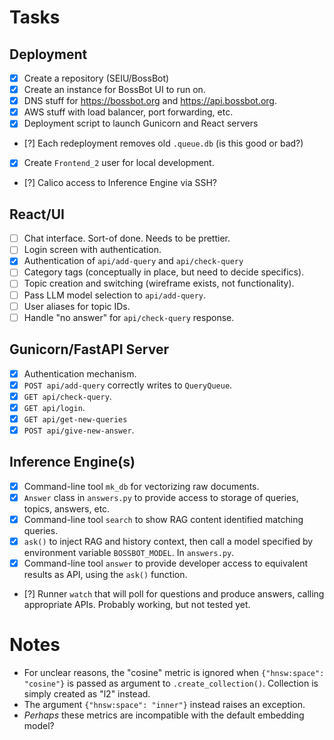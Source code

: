 # Tasks

## Deployment

- [X] Create a repository (SEIU/BossBot)
- [X] Create an instance for BossBot UI to run on.
- [X] DNS stuff for https://bossbot.org and https://api.bossbot.org.
- [X] AWS stuff with load balancer, port forwarding, etc.
- [X] Deployment script to launch Gunicorn and React servers
- [?] Each redeployment removes old `.queue.db` (is this good or bad?)
- [X] Create `Frontend_2` user for local development.
- [?] Calico access to Inference Engine via SSH?

## React/UI

- [ ] Chat interface.  Sort-of done. Needs to be prettier.
- [ ] Login screen with authentication.
- [X] Authentication of `api/add-query` and `api/check-query`
- [ ] Category tags (conceptually in place, but need to decide specifics).
- [ ] Topic creation and switching (wireframe exists, not functionality).
- [ ] Pass LLM model selection to `api/add-query`.
- [ ] User aliases for topic IDs.
- [ ] Handle "no answer" for `api/check-query` response.

## Gunicorn/FastAPI Server

- [X] Authentication mechanism.
- [X] `POST api/add-query` correctly writes to `QueryQueue`.
- [X] `GET api/check-query`.
- [X] `GET api/login`.
- [X] `GET api/get-new-queries`
- [X] `POST api/give-new-answer`.

## Inference Engine(s)

- [X] Command-line tool `mk_db` for vectorizing raw documents.
- [X] `Answer` class in `answers.py` to provide access to storage of queries,
      topics, answers, etc.
- [X] Command-line tool `search` to show RAG content identified matching queries.
- [X] `ask()` to inject RAG and history context, then call a model specified by
      environment variable `BOSSBOT_MODEL`.  In `answers.py`.
- [X] Command-line tool `answer` to provide developer access to equivalent
      results as API, using the `ask()` function.
- [?] Runner `watch` that will poll for questions and produce answers, calling
      appropriate APIs. Probably working, but not tested yet.

# Notes

- For unclear reasons, the "cosine" metric is ignored when `{"hnsw:space":
  "cosine"}` is passed as argument to `.create_collection()`.  Collection
  is simply created as "l2" instead.
- The argument `{"hnsw:space": "inner"}` instead raises an exception.
- _Perhaps_ these metrics are incompatible with the default embedding model?
